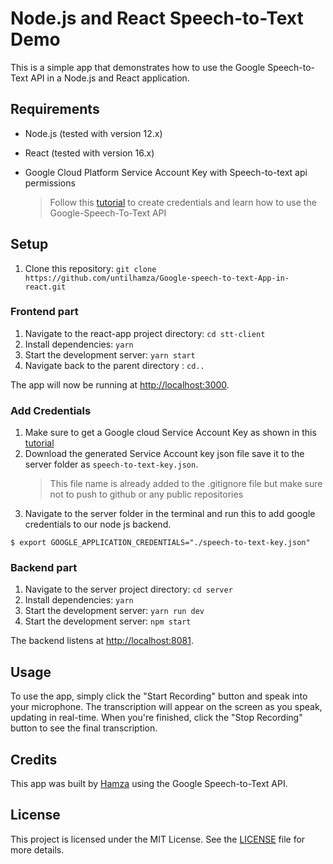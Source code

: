 # Node.js and React Speech-to-Text Demo

This is a simple app that demonstrates how to use the Google Speech-to-Text API in a Node.js and React application.

## Requirements

- Node.js (tested with version 12.x)
- React (tested with version 16.x)
- Google Cloud Platform Service Account Key with Speech-to-text api permissions

  > Follow this [tutorial](https://console.cloud.google.com/projectselector2/speech/overview?tutorial=speech-to-text__speech-to-text-nodejs&supportedpurview=project) to create credentials and learn how to use the Google-Speech-To-Text API

## Setup

1.  Clone this repository: `git clone https://github.com/untilhamza/Google-speech-to-text-App-in-react.git`

### Frontend part

1.  Navigate to the react-app project directory: `cd stt-client`
2.  Install dependencies: `yarn`
3.  Start the development server: `yarn start`
4.  Navigate back to the parent directory : `cd..`

The app will now be running at [http://localhost:3000](http://localhost:3000/).

### Add Credentials

1. Make sure to get a Google cloud Service Account Key as shown in this [tutorial](https://console.cloud.google.com/projectselector2/speech/overview?tutorial=speech-to-text__speech-to-text-nodejs&supportedpurview=project)
2. Download the generated Service Account key json file save it to the server folder as `speech-to-text-key.json`.
   > This file name is already added to the .gitignore file but make sure not to push to github or any public repositories
3. Navigate to the server folder in the terminal and run this to add google credentials to our node js backend.

```
$ export GOOGLE_APPLICATION_CREDENTIALS="./speech-to-text-key.json"
```

### Backend part

1.  Navigate to the server project directory: `cd server`
2.  Install dependencies: `yarn`
3.  Start the development server: `yarn run dev`
4.  Start the development server: `npm start`

The backend listens at [http://localhost:8081](http://localhost:8081/).

## Usage

To use the app, simply click the "Start Recording" button and speak into your microphone. The transcription will appear on the screen as you speak, updating in real-time. When you're finished, click the "Stop Recording" button to see the final transcription.

## Credits

This app was built by [Hamza](https://github.com/untilhamza) using the Google Speech-to-Text API.

## License

This project is licensed under the MIT License. See the [LICENSE](https://opensource.org/licenses/MIT) file for more details.
